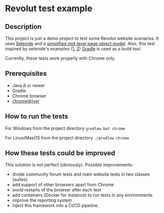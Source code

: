 # Revolut test example

## Description
This project is just a demo project to test some Revolut website scenarios. 
It uses [Selenide](https://selenide.org/) and a [simplified mid-level page object model](https://selenide.org/documentation/page-objects.html). Also, this test inspired by selenide's examples ([1](https://github.com/selenide-examples/gmail), [2](https://github.com/selenide-examples/google))
[Gradle](https://gradle.org/) is used as a build tool.

Currently, these tests work properly with Chrome only. 

## Prerequisites
- Java 8 or newer
- Gradle
- Chrome browser
- [chromedriver](http://chromedriver.chromium.org/)

## How to run the tests

For Windows from the project directory
`gredlew.bat chrome`

For Linux/MasOS from the project directory
`./gredlew chrome`

## How these tests could be improved
This solution is not perfect (obviously).
Possible improvements:
- divide community forum tests and main website tests in two classes (suites)
- add support of other browsers apart from Chrome
- avoid restarts of the browser after each test
- add containers (Docker for instance) to run tests in any environments
- improve the reporting system
- inject this framework into a CI/CD pipeline.